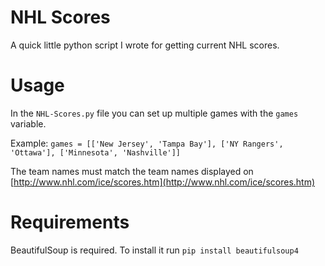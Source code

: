# NHL Scores

A quick little python script I wrote for getting current NHL scores.

# Usage

In the `NHL-Scores.py` file you can set up multiple games with the `games` variable.

Example: `games = [['New Jersey', 'Tampa Bay'], ['NY Rangers', 'Ottawa'], ['Minnesota', 'Nashville']]`

The team names must match the team names displayed  on [http://www.nhl.com/ice/scores.htm](http://www.nhl.com/ice/scores.htm)

# Requirements

BeautifulSoup is required. To install it run `pip install beautifulsoup4`
